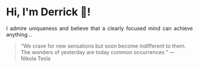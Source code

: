 # Hi, I'm Derrick 👋!
<p align="justify">I admire uniqueness and believe that a clearly focused mind can achieve anything...</p> 
<!-- #quote-start -->
<blockquote>&ldquo;We crave for new sensations but soon become indifferent to them. The wonders of yesterday are today common occurrences &rdquo; &mdash; <footer>Nikola Tesla</footer></blockquote>
<!-- #quote-end -->
